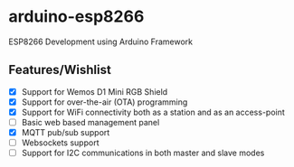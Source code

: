 # arduino-esp8266

ESP8266 Development using Arduino Framework

## Features/Wishlist

- [x] Support for Wemos D1 Mini RGB Shield
- [x] Support for over-the-air (OTA) programming
- [x] Support for WiFi connectivity both as a station and as an access-point
- [ ] Basic web based management panel
- [x] MQTT pub/sub support
- [ ] Websockets support
- [ ] Support for I2C communications in both master and slave modes
